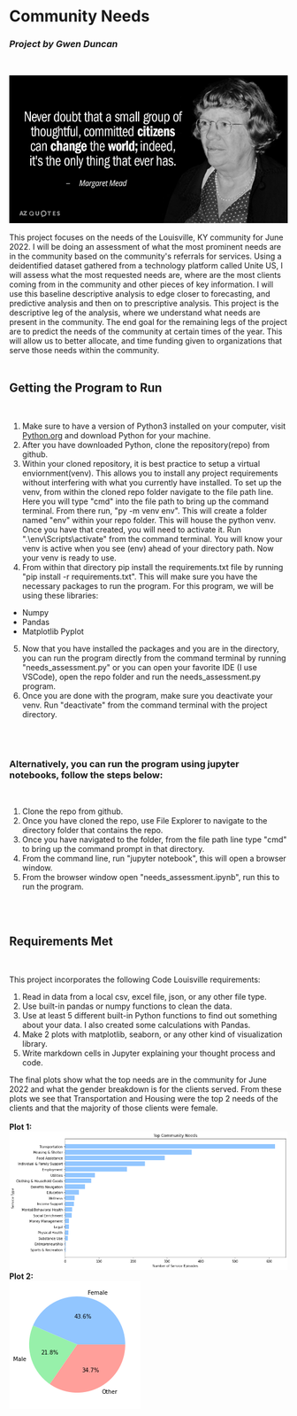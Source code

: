 
# **Community Needs**

### *Project by Gwen Duncan*
<br/>

![Margaret Mead Quote](quote.png)
<br/>

This project focuses on the needs of the Louisville, KY community for June 2022. I will be doing an assessment of what the most prominent needs are in the community based on the community's referrals for services. Using a deidentified dataset gathered from a technology platform called Unite US, I will assess what the most requested needs are, where are the most clients coming from in the community and other pieces of key information. I will use this baseline descriptive analysis to edge closer to forecasting, and predictive analysis and then on to prescriptive analysis. This project is the descriptive leg of the analysis, where we understand what needs are present in the community. The end goal for the remaining legs of the project are to predict the needs of the community at certain times of the year. This will allow us to better allocate, and time funding given to organizations that serve those needs within the community.  
<br/>

## **Getting the Program to Run**
<br/>

1. Make sure to have a version of Python3 installed on your computer, visit [Python.org](https://www.python.org/downloads/) and download Python for your machine.
2. After you have downloaded Python, clone the repository(repo) from github.
3. Within your cloned repository, it is best practice to setup a virtual enviornment(venv). This allows you to install any project requirements without interfering with what you currently have installed. To set up the venv, from within the cloned repo folder navigate to the file path line. Here you will type "cmd" into the file path to bring up the command terminal. From there run, "py -m venv env". This will create a folder named "env" within your repo folder. This will house the python venv. Once you have that created, you will need to activate it. Run 
".\env\Scripts\activate" from the command terminal. You will know your venv is active when you see (env) ahead of your directory path. Now your venv is ready to use.
4. From within that directory pip install the requirements.txt file by running "pip install -r requirements.txt". This will make sure you have the necessary packages to run the program. For this program, we will be using these libraries:
- Numpy
- Pandas
- Matplotlib Pyplot
5. Now that you have installed the packages and you are in the directory, you can run the program directly from the command terminal by running "needs_assessment.py" or you can open your favorite IDE (I use VSCode), open the repo folder and run the needs_assessment.py program.
6. Once you are done with the program, make sure you deactivate your venv. Run "deactivate" from the command terminal with the project directory.
<br/>
<br/>

### Alternatively, you can run the program using **jupyter notebooks**, follow the steps below:
<br/>

1. Clone the repo from github.
2. Once you have cloned the repo, use File Explorer to navigate to the directory folder that contains the repo.
3. Once you have navigated to the folder, from the file path line type "cmd" to bring up the command prompt in that directory.
4. From the command line, run "jupyter notebook", this will open a browser window.
5. From the browser window open "needs_assessment.ipynb", run this to run the program.
<br/>
<br/>

## **Requirements Met**
<br/>

This project incorporates the following Code Louisville requirements:
1. Read in data from a local csv, excel file, json, or any other file type.
2. Use built-in pandas or numpy functions to clean the data.
3. Use at least 5 different built-in Python functions to find out something about your data. I also created some calculations with Pandas.
4. Make 2 plots with matplotlib, seaborn, or any other kind of visualization library.
5. Write markdown cells in Jupyter explaining your thought process and code.

The final plots show what the top needs are in the community for June 2022 and what the gender breakdown is for the clients served. From these plots we see that Transportation and Housing were the top 2 needs of the clients and that the majority of those clients were female.
<br/>
<br/>
**Plot 1:**
<br/>
![Top Needs](top_needs.png)
<br/>
**Plot 2:**
<br/>
![Genders](genders.png)
